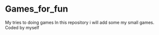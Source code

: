 # Games_for_fun
My tries to doing games
In this repository i will add some my small games. 
Coded by myself
